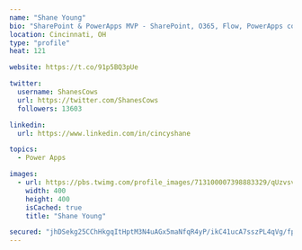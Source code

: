 ```yaml
---
name: "Shane Young"
bio: "SharePoint & PowerApps MVP - SharePoint, O365, Flow, PowerApps consulting? @PowerApps911 | Pure Snark? You found it."
location: Cincinnati, OH
type: "profile"
heat: 121

website: https://t.co/91p5BQ3pUe

twitter:
  username: ShanesCows
  url: https://twitter.com/ShanesCows
  followers: 13603

linkedin:
  url: https://www.linkedin.com/in/cincyshane

topics:
  - Power Apps

images:
  - url: https://pbs.twimg.com/profile_images/713100007398883329/qUzvsvQ3_400x400.jpg
    width: 400
    height: 400
    isCached: true
    title: "Shane Young"

secured: "jhDSekg25CChHkgqItHptM3N4uAGx5maNfqR4yP/ikC41ucA7sszPL4qVg/fpND4w6gXzV6joxpQwM6LNCmlzgwqBzxL3bZEq2vt7KRUGvLihTfh+ZJpmg+71B6MmGipmUo6x6+RUP698HbLuwy6tBjYL1dj5jel5zArGr1xZQ0ST3O3urNr8WvbmTwCSrDj8DJjWky8g0H7TZhgUPTyaId65L70bgHohZnkEoDIyL5+4LUIqZEgzieWfjRa97JEFGint1ifcn3w/6lovkKSXa15TyWuFgY6MgtaW+QOxmrzCJW36lolMLXwPYWkr/DZDu7iu49H87f0By/NMerPFUBtgByYhkayjQg4KKR8Yt4MXsUNUHsJZSaV2YDcNEHh9XI13LQL5c6VauA1G0GbHt7I+ZiinySvqz89rMA4SS4=;FpdnyLiYmXqK5gwVJgmEQA=="
---
```


